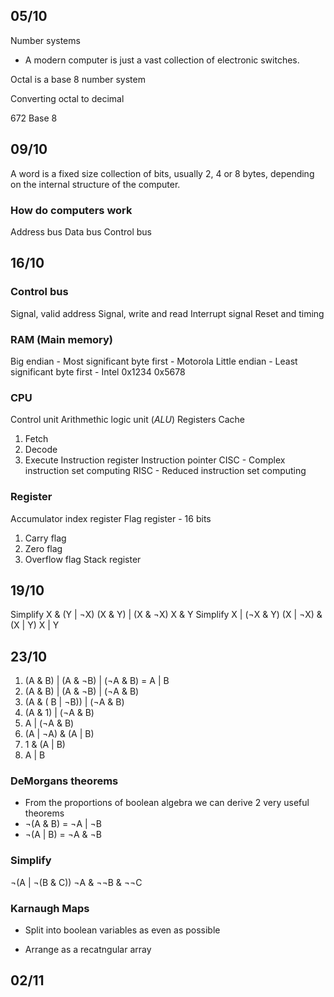 ## 05/10
  
Number systems

- A modern computer is just a vast collection of electronic switches.

Octal is a base 8 number system

Converting octal to decimal

672 Base 8

## 09/10
A word is a fixed size collection of bits, usually 2, 4 or 8 bytes, depending on the internal structure of the computer.
### How do computers work

Address bus
Data bus
Control bus
## 16/10

### Control bus
Signal, valid address
Signal, write and read
Interrupt signal
Reset and timing

### RAM (Main memory)
Big endian - Most significant byte first - Motorola
Little endian - Least significant byte first - Intel
0x1234
0x5678
### CPU
Control unit
Arithmethic logic unit (*ALU*)
Registers
Cache
1. Fetch
2. Decode
3. Execute
Instruction register
Instruction pointer
CISC - Complex instruction set computing
RISC - Reduced instruction set computing
### Register
Accumulator
index register
Flag register - 16 bits
1. Carry flag
2. Zero flag
3. Overflow flag
Stack register
## 19/10
Simplify X & (Y | ¬X)
(X & Y) | (X & ¬X)
X & Y
Simplify X | (¬X & Y)
(X | ¬X) & (X | Y)
X | Y
## 23/10
1. (A & B) | (A & ¬B) | (¬A & B) = A | B
2. (A & B) | (A & ¬B) | (¬A & B)
3. (A & ( B | ¬B)) | (¬A & B)
4. (A & 1) | (¬A & B)
5. A | (¬A & B)
6. (A | ¬A) & (A | B)
7. 1 & (A | B)
8. A | B
### DeMorgans theorems

  * From the proportions of boolean algebra we can derive 2 very useful theorems
* ¬(A & B) = ¬A | ¬B
* ¬(A | B) = ¬A & ¬B
### Simplify
¬(A | ¬(B & C))
¬A & ¬¬B & ¬¬C
### Karnaugh Maps
* Split into boolean variables as even as possible

* Arrange as a recatngular array

## 02/11

